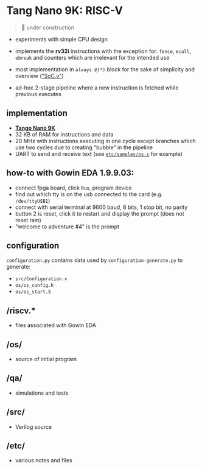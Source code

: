 # Tang Nano 9K: RISC-V

> :bell: under construction

* experiments with simple CPU design

* implements the __rv32i__ instructions with the exception for: `fence`, `ecall`, `ebreak` and counters which are irrelevant for the intended use

* most implementation in `always @(*)` block for the sake of simplicity and overview (["SoC.v"](https://github.com/calint/tang-nano-9k--riscv/blob/master/src/SoC.v))

* ad-hoc 2-stage pipeline where a new instruction is fetched while previous executes

## implementation
* __[Tango Nano 9K](https://www.aliexpress.com/item/1005003803994525.html)__
* 32 KB of RAM for instructions and data
* 20 MHz with instructions executing in one cycle except branches which use two cycles due to creating "bubble" in the pipeline
* UART to send and receive text (see [`etc/samples/os.c`](https://github.com/calint/tang-nano-9k--riscv/blob/master/etc/samples/os.c) for example)

## how-to with Gowin EDA 1.9.9.03:
* connect fpga board, click `Run`, program device
* find out which tty is on the usb connected to the card (e.g. `/dev/ttyUSB1`)
* connect with serial terminal at 9600 baud, 8 bits, 1 stop bit, no parity
* button 2 is reset, click it to restart and display the prompt (does not reset ram)
* "welcome to adventure #4" is the prompt

## configuration
`configuration.py` contains data used by `configuration-generate.py` to generate:
  - `src/Configuration.v`
  - `os/os_config.h`
  - `os/os_start.S`

## /riscv.*
* files associated with Gowin EDA

## /os/
* source of initial program
  
## /qa/
* simulations and tests
  
## /src/
* Verilog source

## /etc/
* various notes and files
